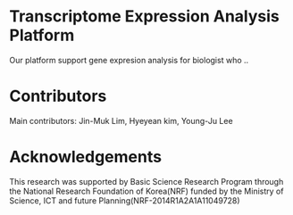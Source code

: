 # Transcriptome Expression Analysis Platform
Our platform support gene expresion analysis for biologist who ..






# Contributors
Main contributors: Jin-Muk Lim, Hyeyean kim, Young-Ju Lee

# Acknowledgements
This research was supported by Basic Science Research Program through the National Research Foundation of Korea(NRF) funded by the Ministry of Science, ICT and future Planning(NRF-2014R1A2A1A11049728)
